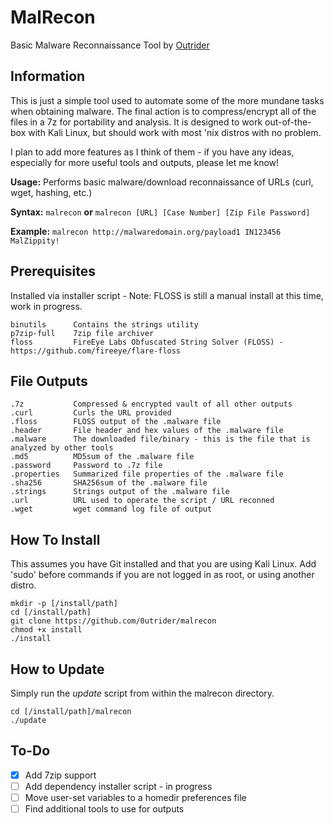 # MalRecon
Basic Malware Reconnaissance Tool
by [Outrider](https://github.com/0utrider)

## Information
This is just a simple tool used to automate some of the more mundane tasks when obtaining malware. The final action is to compress/encrypt all of the files in a 7z for portability and analysis. It is designed to work out-of-the-box with Kali Linux, but should work with most 'nix distros with no problem.

I plan to add more features as I think of them - if you have any ideas, especially for more useful tools and outputs, please let me know!

**Usage:** Performs basic malware/download reconnaissance of URLs (curl, wget, hashing, etc.)

**Syntax:**		`malrecon` **or** `malrecon [URL] [Case Number] [Zip File Password]`

**Example:**	`malrecon http://malwaredomain.org/payload1 IN123456 MalZippity!`

## Prerequisites
Installed via installer script - Note: FLOSS is still a manual install at this time, work in progress.

```
binutils      Contains the strings utility
p7zip-full    7zip file archiver
floss         FireEye Labs Obfuscated String Solver (FLOSS) - https://github.com/fireeye/flare-floss
```

## File Outputs
```
.7z           Compressed & encrypted vault of all other outputs
.curl         Curls the URL provided
.floss        FLOSS output of the .malware file
.header       File header and hex values of the .malware file
.malware      The downloaded file/binary - this is the file that is analyzed by other tools
.md5          MD5sum of the .malware file
.password     Password to .7z file
.properties   Summarized file properties of the .malware file
.sha256       SHA256sum of the .malware file
.strings      Strings output of the .malware file
.url          URL used to operate the script / URL reconned
.wget         wget command log file of output
```

## How To Install
This assumes you have Git installed and that you are using Kali Linux. Add 'sudo' before commands if you are not logged in as root, or using another distro.

```
mkdir -p [/install/path]
cd [/install/path]
git clone https://github.com/0utrider/malrecon
chmod +x install
./install
```

## How to Update
Simply run the *update* script from within the malrecon directory.

```
cd [/install/path]/malrecon
./update
```

## To-Do
- [x] Add 7zip support
- [ ] Add dependency installer script - in progress
- [ ] Move user-set variables to a homedir preferences file
- [ ] Find additional tools to use for outputs
